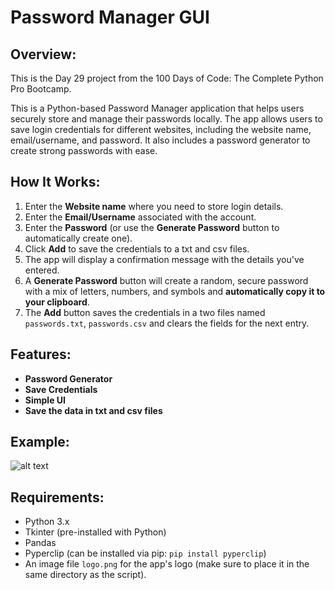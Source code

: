 # **Password Manager GUI**

## **Overview:**
This is the Day 29 project from the 100 Days of Code: The Complete Python Pro Bootcamp.

This is a Python-based Password Manager application that helps users securely store and manage their passwords locally. The app allows users to save login credentials for different websites, including the website name, email/username, and password. It also includes a password generator to create strong passwords with ease.

## **How It Works:**
1. Enter the **Website name** where you need to store login details.
2. Enter the **Email/Username** associated with the account.
3. Enter the **Password** (or use the **Generate Password** button to automatically create one).
4. Click **Add** to save the credentials to a txt and csv files.
5. The app will display a confirmation message with the details you've entered.
6. A **Generate Password** button will create a random, secure password with a mix of letters, numbers, and symbols and **automatically copy it to your clipboard**.
7. The **Add** button saves the credentials in a two files named `passwords.txt`, `passwords.csv` and clears the fields for the next entry.

## **Features:**
- **Password Generator** 
- **Save Credentials** 
- **Simple UI**
- **Save the data in txt and csv files**
   
## **Example:**
![alt text](https://raw.githubusercontent.com/Bosaif39/example-pics/refs/heads/main/D_29.png?token=GHSAT0AAAAAADDL7KRAPB7UAPDWSBVEGT3G2AZU4HA)

## **Requirements:**
- Python 3.x
- Tkinter (pre-installed with Python)
- Pandas
- Pyperclip (can be installed via pip: `pip install pyperclip`)
- An image file `logo.png` for the app's logo (make sure to place it in the same directory as the script).
